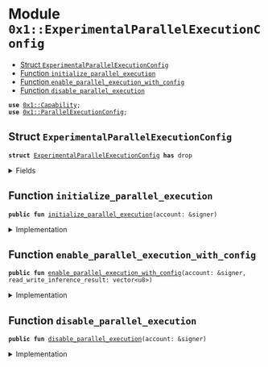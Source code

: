 
<a name="0x1_ExperimentalParallelExecutionConfig"></a>

# Module `0x1::ExperimentalParallelExecutionConfig`



-  [Struct `ExperimentalParallelExecutionConfig`](#0x1_ExperimentalParallelExecutionConfig_ExperimentalParallelExecutionConfig)
-  [Function `initialize_parallel_execution`](#0x1_ExperimentalParallelExecutionConfig_initialize_parallel_execution)
-  [Function `enable_parallel_execution_with_config`](#0x1_ExperimentalParallelExecutionConfig_enable_parallel_execution_with_config)
-  [Function `disable_parallel_execution`](#0x1_ExperimentalParallelExecutionConfig_disable_parallel_execution)


<pre><code><b>use</b> <a href="../../../../../../../experimental/releases/artifacts/current/build/MoveStdlib/docs/Capability.md#0x1_Capability">0x1::Capability</a>;
<b>use</b> <a href="ParallelExecutionConfig.md#0x1_ParallelExecutionConfig">0x1::ParallelExecutionConfig</a>;
</code></pre>



<a name="0x1_ExperimentalParallelExecutionConfig_ExperimentalParallelExecutionConfig"></a>

## Struct `ExperimentalParallelExecutionConfig`



<pre><code><b>struct</b> <a href="ExperimentalParallelExecutionConfig.md#0x1_ExperimentalParallelExecutionConfig">ExperimentalParallelExecutionConfig</a> <b>has</b> drop
</code></pre>



<details>
<summary>Fields</summary>


<dl>
<dt>
<code>dummy_field: bool</code>
</dt>
<dd>

</dd>
</dl>


</details>

<a name="0x1_ExperimentalParallelExecutionConfig_initialize_parallel_execution"></a>

## Function `initialize_parallel_execution`



<pre><code><b>public</b> <b>fun</b> <a href="ExperimentalParallelExecutionConfig.md#0x1_ExperimentalParallelExecutionConfig_initialize_parallel_execution">initialize_parallel_execution</a>(account: &signer)
</code></pre>



<details>
<summary>Implementation</summary>


<pre><code><b>public</b> <b>fun</b> <a href="ExperimentalParallelExecutionConfig.md#0x1_ExperimentalParallelExecutionConfig_initialize_parallel_execution">initialize_parallel_execution</a>(
    account: &signer,
) {
    <a href="ParallelExecutionConfig.md#0x1_ParallelExecutionConfig_initialize_parallel_execution">ParallelExecutionConfig::initialize_parallel_execution</a>&lt;<a href="ExperimentalParallelExecutionConfig.md#0x1_ExperimentalParallelExecutionConfig">ExperimentalParallelExecutionConfig</a>&gt;(account);
    <a href="../../../../../../../experimental/releases/artifacts/current/build/MoveStdlib/docs/Capability.md#0x1_Capability_create">Capability::create</a>&lt;<a href="ExperimentalParallelExecutionConfig.md#0x1_ExperimentalParallelExecutionConfig">ExperimentalParallelExecutionConfig</a>&gt;(
        account,
        &<a href="ExperimentalParallelExecutionConfig.md#0x1_ExperimentalParallelExecutionConfig">ExperimentalParallelExecutionConfig</a> {}
    );
}
</code></pre>



</details>

<a name="0x1_ExperimentalParallelExecutionConfig_enable_parallel_execution_with_config"></a>

## Function `enable_parallel_execution_with_config`



<pre><code><b>public</b> <b>fun</b> <a href="ExperimentalParallelExecutionConfig.md#0x1_ExperimentalParallelExecutionConfig_enable_parallel_execution_with_config">enable_parallel_execution_with_config</a>(account: &signer, read_write_inference_result: vector&lt;u8&gt;)
</code></pre>



<details>
<summary>Implementation</summary>


<pre><code><b>public</b> <b>fun</b> <a href="ExperimentalParallelExecutionConfig.md#0x1_ExperimentalParallelExecutionConfig_enable_parallel_execution_with_config">enable_parallel_execution_with_config</a>(
    account: &signer,
    read_write_inference_result: vector&lt;u8&gt;,
) {
    <a href="ParallelExecutionConfig.md#0x1_ParallelExecutionConfig_enable_parallel_execution_with_config">ParallelExecutionConfig::enable_parallel_execution_with_config</a>(
        read_write_inference_result,
        &<a href="../../../../../../../experimental/releases/artifacts/current/build/MoveStdlib/docs/Capability.md#0x1_Capability_acquire">Capability::acquire</a>(account, &<a href="ExperimentalParallelExecutionConfig.md#0x1_ExperimentalParallelExecutionConfig">ExperimentalParallelExecutionConfig</a> {}),
    );
}
</code></pre>



</details>

<a name="0x1_ExperimentalParallelExecutionConfig_disable_parallel_execution"></a>

## Function `disable_parallel_execution`



<pre><code><b>public</b> <b>fun</b> <a href="ExperimentalParallelExecutionConfig.md#0x1_ExperimentalParallelExecutionConfig_disable_parallel_execution">disable_parallel_execution</a>(account: &signer)
</code></pre>



<details>
<summary>Implementation</summary>


<pre><code><b>public</b> <b>fun</b> <a href="ExperimentalParallelExecutionConfig.md#0x1_ExperimentalParallelExecutionConfig_disable_parallel_execution">disable_parallel_execution</a>(account: &signer) {
    <a href="ParallelExecutionConfig.md#0x1_ParallelExecutionConfig_disable_parallel_execution">ParallelExecutionConfig::disable_parallel_execution</a>(
        &<a href="../../../../../../../experimental/releases/artifacts/current/build/MoveStdlib/docs/Capability.md#0x1_Capability_acquire">Capability::acquire</a>(account, &<a href="ExperimentalParallelExecutionConfig.md#0x1_ExperimentalParallelExecutionConfig">ExperimentalParallelExecutionConfig</a> {}),
    );
}
</code></pre>



</details>
